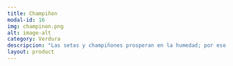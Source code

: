 ```yaml
---
title: Champiñon
modal-id: 16
img: champinon.png
alt: image-alt
category: Verdura
descripcion: "Las setas y champiñones prosperan en la humedad; por eso el mejor momento para consumirlos es el otoño."
layout: product
---
```

